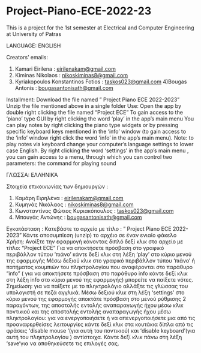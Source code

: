 # Project-Piano-ECE-2022-23
This is a project for the 1st semester at Electrical and Computer Engineering at University of Patras

LANGUAGE: ENGLISH 

Creators’ emails:
1) Kamari Eirilena : eirilenakam@gmail.com
2) Kiminas Nikolaos : nikoskiminas8@gmail.com
3) Kyriakopoulos Konstantinos Fotios : taskos023@gmail.com
4)Bougas Antonis : bougasantonisath@gmail.com 

Installment:
Download the file named  ” Project Piano ECE 2022-2023”
Unzip the file mentioned above in a single folder
Use:
Open the app by double right clicking the file named  “Project ECE”
To gain access to the ‘piano’ type GUI by right clicking the word ‘play’ in the app’s main menu
You can play notes by right clicking the piano type widgets or by  pressing specific keyboard keys mentioned in the ‘info’ window 
(to gain access to the ‘info’ window right click the word ‘info’ in the app’s main menu). 
Note: to play notes via keyboard change your computer’s language settings to lower case English. 
By right clicking the word ‘settings’ in the app’s main menu , you can gain access to a menu, 
through which you can control two parameters: the command for playing sound 



ΓΛΏΣΣΑ: ΕΛΛΗΝΙΚΆ

Στοιχεία επικοινωνίας των δημιουργών :
1) Καμάρη Ειρηλένα : eirilenakam@gmail.com
2) Κυμηνάς Νικόλαος : nikoskiminas8@gmail.com
3) Κωνσταντίνος Φώτιος Κυριακόπουλος : taskos023@gmail.com
4) Μπουγάς Αντώνης : bougasantonisath@gmail.com 



Εγκατάσταση :
Κατεβάστε το αρχείο με τίτλο : ” Project Piano ECE 2022-2023”
Κάντε αποσυμπίεση (unzip) το αρχέιο σε έναν ενιαίο φάκελο
Χρήση:
Ανοίξτε την εφαρμογή κάνοντας διπλό δεξί κλικ στο αρχείο με τίτλο: “Project ECE”
Για να αποκτήσετε πρόσβαση στο γραφικό περιβάλλον τύπου ‘πιάνο’ κάντε δεξί κλικ στη λέξη ‘play’ στο κύριο μενού της εφαρμογής
Μέσω δεξιού κλικ στο γραφικό περιβάλλον τύπου ‘πιάνο’  ή  πατήματος κουμπιών του πληκτρολογίου που αναφέρονται  στο παράθυρο “info” 
( για να αποκτήσετε πρόσβαση στο παράθυρο info  κάντε δεξί κλικ στη λέξη info στο κύριο μενού της εφαρμογής) μπορείτε να παίξετε νότες. 
Σημείωση: για να παίξετε με το πληκτρολόγιο αλλάξτε τις γλώσσας του υπολογιστή σε πεζά αγγλικά.
Μέσω δεξιού κλικ στη λέξη ‘settings’ στο  κύριο μενού της εφαρμογής αποκτάτε πρόσβαση στο μενού ρύθμισης 2 παραγόντων, 
της αποστολής εντολής αναπαραγωγής ήχου μέσω κλικ ποντικιού και  της αποστολής εντολής αναπαραγωγής ήχου μέσω πληκτρολογίου: 
για να ενεργοποιήσετε ή να απενεργοποιήσετε μια από τις προαναφερθείσες λειτουργίες κάντε δεξί κλικ στα κουτάκια δίπλα από τις 
φράσεις ‘disable mouse ‘(για αυτή του ποντικιού) και  ‘disable keyboard’(για αυτή του πληκτρολογίου ) αντίστοιχα. 
Κάντε δεξί κλικ πάνω στη λέξη ‘save’για να αποθηκεύσετε τις επιλογές σας.


